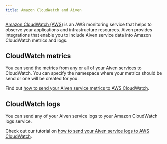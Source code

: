 ```yaml
---
title: Amazon CloudWatch and Aiven
---
```


[Amazon CloudWatch (AWS)](https://aws.amazon.com/cloudwatch/) is an AWS
monitoring service that helps to observe your applications and
infrastructure resources. Aiven provides integrations that enable you to
include Aiven service data into Amazon CloudWatch metrics and logs.

## CloudWatch metrics

You can send the metrics from any or all of your Aiven services to
CloudWatch. You can specify the namespace where your metrics should be
send or one will be created for you.

Find out
[how to send your Aiven service metrics to AWS CloudWatch](/docs/integrations/cloudwatch/cloudwatch-metrics).

## CloudWatch logs

You can send any of your Aiven service logs to your Amazon CloudWatch
logs service.

Check out our tutorial on
[how to send your Aiven service logs to AWS CloudWatch](/docs/integrations/cloudwatch/list-cloudwatch-logs).
